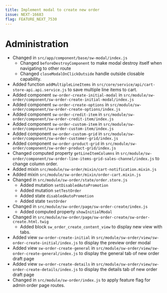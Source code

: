 ```yaml
---
title: Implement modal to create new order
issue: NEXT-16683
flag: FEATURE_NEXT_7530
---
```

# Administration
* Changed in `src/app/component/base/sw-modal/index.js`
    * Changed `beforeDestroyComponent` to make modal destroy itself when navigating to other route
    * Changed `closeModalOnClickOutside` handle outside closable capability.
* Added function `addMultipleLineItems` in `src/core/service/api/cart-store-api.api.service.js` to save multiple line items to cart.
* Added component `sw-order-create-initial-modal` in `src/module/sw-order/component/sw-order-create-initial-modal/index.js`
* Added component `sw-order-create-options` in `src/module/sw-order/component/sw-order-create-options/index.js`
* Added component `sw-order-credit-item` in `src/module/sw-order/component/sw-order-credit-item/index.js`
* Added component `sw-order-custom-item` in `src/module/sw-order/component/sw-order-custom-item/index.js`
* Added component `sw-order-custom-grid` in `src/module/sw-order/component/sw-order-customer-grid/index.js`
* Added component `sw-order-product-grid` in `src/module/sw-order/component/sw-order-product-grid/index.js`
* Changed computed property `getLineItemColumns` in `src/module/sw-order/component/sw-order-line-items-grid-sales-channel/index.js` to change column order.
* Added mixin `src/module/sw-order/mixin/cart-notification.mixin.js`
* Added mixin `src/module/sw-order/mixin/order-cart.mixin.js`
* Changed in `src/module/sw-order/state/order.store.js`
    * Added mutation `setDisabledAutoPromotion`
    * Added mutation `setTestOrder` 
    * Added state `disabledAutoPromotion`
    * Added state `testOrder`
* Changed in `src/module/sw-order/page/sw-order-create/index.js`
    * Added computed property `showInitialModal`
* Changed in `src/module/sw-order/page/sw-order-create/sw-order-create.html.twig`
    * Added block `sw_order_create_content_view` to display new view with tabs.
* Added view `sw-order-create-initial` in `src/module/sw-order/view/sw-order-create-initial/index.js` to display the preview order modal
* Added view `sw-order-create-general` in `src/module/sw-order/view/sw-order-create-general/index.js` to display the general tab of new order draft page
* Added view `sw-order-create-details` in `src/module/sw-order/view/sw-order-create-details/index.js` to display the details tab of new order draft page
* Changed in `src/module/sw-order/index.js` to apply feature flag for admin order page routes.
